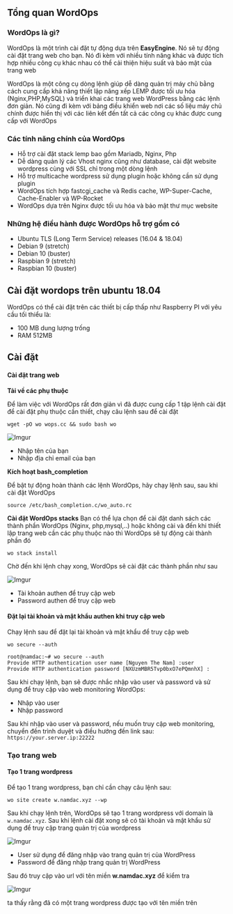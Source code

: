 ## Tổng quan WordOps

### WordOps là gì?
WordOps là một trình cài đặt tự động dựa trên **EasyEngine**. Nó sẽ tự động cài đặt trang web cho bạn. Nó đi kèm với nhiều tính năng khác và được tích hợp nhiều công cụ khác nhau có thể cải thiện hiệu suất và bảo mật của trang web

WordOps là một công cụ dòng lệnh giúp dễ dàng quản trị máy chủ bằng cách cung cấp khả năng thiết lập năng xếp LEMP được tối ưu hóa (Nginx,PHP,MySQL) và triển khai các trang web WordPress bằng các lệnh đơn giản. Nó cũng đi kèm với bảng điều khiển web nơi các số liệu máy chủ chính được hiển thị với các liên kết đến tất cả các công cụ khác được cung cấp với WordOps

### Các tính năng chính của WordOps

 * Hỗ trợ cài đặt stack lemp bao gồm Mariadb, Nginx, Php
 * Dễ dàng quản lý các Vhost nginx cũng như database, cài đặt website wordpress cùng với SSL chỉ trong một dòng lệnh
 * Hỗ trợ multicache wordpress sử dụng plugin hoặc không cần sử dụng plugin
 * WordOps tích hợp fastcgi_cache và Redis cache, WP-Super-Cache, Cache-Enabler và WP-Rocket
 * WordOps dựa trên Nginx được tối ưu hóa và bảo mật thư mục website

### Những hệ điều hành được WordOps hỗ trợ gồm có
 * Ubuntu TLS (Long Term Service) releases (16.04 & 18.04)
 * Debian 9 (stretch)
 * Debian 10 (buster)
 * Raspbian 9 (stretch)
 * Raspbian 10 (buster)

## Cài đặt wordops trên ubuntu 18.04
WordOps có thể cài đặt trên các thiết bị cấp thấp như Raspberry PI với yêu cầu tối thiểu là:
 * 100 MB dung lượng trống
 * RAM 512MB

## Cài đặt
#### Cài đặt trang web
**Tải về các phụ thuộc**

Để làm việc với WordOps rất đơn giản vì đã được cung cấp 1 tập lệnh cài đặt để cài đặt phụ thuộc cần thiết, chạy câu lệnh sau để cài đặt

`wget -pO wo wops.cc && sudo bash wo`

![Imgur](https://i.imgur.com/pBXsuXv.png)

 * Nhập tên của bạn
 * Nhập địa chỉ email của bạn

**Kích hoạt bash_completion**

Để bật tự động hoàn thành các lệnh WordOps, hãy chạy lệnh sau, sau khi cài đặt WordOps

`source /etc/bash_completion.c/wo_auto.rc`

**Cài đặt WordOps stacks**
Bạn có thể lựa chọn để cài đặt danh sách các thành phần WordOps (Nginx, php,mysql,..) hoặc không cài và đến khi thiết lập trang web cần các phụ thuộc nào thì WordOps sẽ tự động cài thành phần đó

`wo stack install`

Chờ đến khi lệnh chạy xong, WordOps sẽ cài đặt các thành phần như sau

![Imgur](https://i.imgur.com/9LyuOU9.png)
 
 * Tài khoản authen để truy cập web
 * Password authen để truy cập web

#### Đặt lại tài khoản và mật khẩu authen khi truy cập web
Chạy lệnh sau để đặt lại tài khoản và mật khẩu để truy cập web

`wo secure --auth`

```
root@namdac:~# wo secure --auth
Provide HTTP authentication user name [Nguyen The Nam] :user
Provide HTTP authentication password [NXUzmMBR5Tvp0bxO7ePQmnhX] :
```

Sau khi chạy lệnh, bạn sẽ được nhắc nhập vào user và password và sử dụng để truy cập vào web monitoring WordOps:
 * Nhập vào user
 * Nhập password

Sau khi nhập vào user và password, nếu muốn truy cập web monitoring, chuyển đến trình duyệt và điều hướng đến link sau: `https://your.server.ip:22222`

### Tạo trang web
#### Tạo 1 trang wordpress
Để tạo 1 trang wordpress, bạn chỉ cần chạy câu lệnh sau:

`wo site create w.namdac.xyz --wp`

Sau khi chạy lệnh trên, WordOps sẽ tạo 1 trang wordpress với domain là `w.namdac.xyz`. Sau khi lệnh cài đặt xong sẽ có tài khoản và mật khẩu sử dụng để truy cập trang quản trị của wordpress

![Imgur](https://i.imgur.com/ebz2Kyd.png)

 * User sử dụng để đăng nhập vào trang quản trị của WordPress
 * Password để đăng nhập trang quản trị WordPress

Sau đó truy cập vào url với tên miền **w.namdac.xyz** để kiểm tra

![Imgur](https://i.imgur.com/mY48szv.png)

ta thấy rằng đã có một trang wordpress được tạo với tên miền trên
 